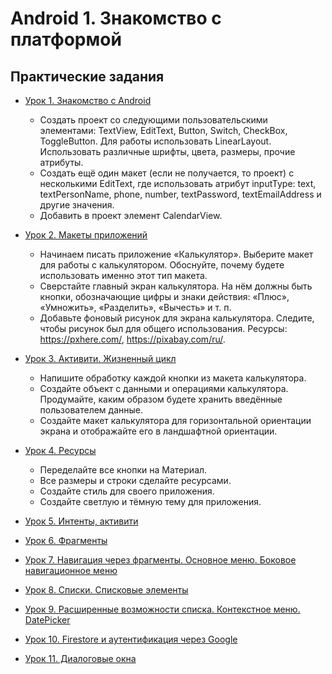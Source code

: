 # Android 1. Знакомство с платформой
## Практические задания
* [Урок 1. Знакомство с Android](https://github.com/Kirill-Aksenov/android-platform-introduction-homework/tree/main/lesson01)
    * Создать проект со следующими пользовательскими элементами: TextView, EditText, Button, Switch, CheckBox, ToggleButton. Для работы использовать LinearLayout. Использовать различные шрифты, цвета, размеры, прочие атрибуты.
    * Создать ещё один макет (если не получается, то проект) с несколькими EditText, где использовать атрибут inputType: text, textPersonName, phone, number, textPassword, textEmailAddress и другие значения.
    * Добавить в проект элемент CalendarView.
* [Урок 2. Макеты приложений](https://github.com/Kirill-Aksenov/android-platform-introduction-homework/tree/main/lesson02)
    * Начинаем писать приложение «Калькулятор». Выберите макет для работы с калькулятором. Обоснуйте, почему будете использовать именно этот тип макета.
    * Сверстайте главный экран калькулятора. На нём должны быть кнопки, обозначающие цифры и знаки действия: «Плюс», «Умножить», «Разделить», «Вычесть» и т. п.
    * Добавьте фоновый рисунок для экрана калькулятора. Следите, чтобы рисунок был для общего использования. Ресурсы: https://pxhere.com/, https://pixabay.com/ru/.

* [Урок 3. Активити. Жизненный цикл](https://github.com/Kirill-Aksenov/android-platform-introduction-homework/tree/main/lesson03)
    * Напишите обработку каждой кнопки из макета калькулятора.
    * Создайте объект с данными и операциями калькулятора. Продумайте, каким образом будете хранить введённые пользователем данные.
    * Создайте макет калькулятора для горизонтальной ориентации экрана и отображайте его в ландшафтной ориентации.

* [Урок 4. Ресурсы](https://github.com/Kirill-Aksenov/android-platform-introduction-homework/tree/main/lesson04)
    * Переделайте все кнопки на Материал.
    * Все размеры и строки сделайте ресурсами.
    * Создайте стиль для своего приложения.
    * Создайте светлую и тёмную тему для приложения.

* [Урок 5. Интенты, активити]()

* [Урок 6. Фрагменты]()

* [Урок 7. Навигация через фрагменты. Основное меню. Боковое навигационное меню]()

* [Урок 8. Списки. Списковые элементы]()

* [Урок 9. Расширенные возможности списка. Контекстное меню. DatePicker]()

* [Урок 10. Firestore и аутентификация через Google]()

* [Урок 11. Диалоговые окна]()

